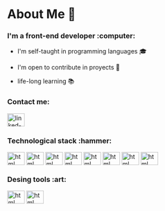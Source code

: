 # About Me :man:
<h3> I'm a front-end developer :computer: </h3> 

- I'm self-taught in programming languages :mortar_board:

- I'm open to contribute in proyects :office:

- life-long learning :books:


<h3 align="left">Contact me:</h3>
<p align="left">
<a href="https://linkedin.com/in/cristian-sivak" target="blank"><img align="center" src="https://cdn.jsdelivr.net/npm/simple-icons@3.0.1/icons/linkedin.svg" alt="linked-in" height="30" width="40" /></a>
</p>
<h3 align="left">Technological stack :hammer:</h3>
<a href="https://www.w3schools.com/html/default.asp" target="blank"><img align="center" src="https://github.com/CristianSivak/cristian-sivak/blob/main/img/001-html.svg" alt="html" height="30" width="40" /></a>
<a href="https://www.w3schools.com/css/default.asp" target="blank"><img align="center" src="https://github.com/CristianSivak/cristian-sivak/blob/main/img/002-css-3.svg" alt="html" height="30" width="40" /></a> 
<a href="https://www.w3schools.com/css/default.asp" target="blank"><img align="center" src="https://github.com/CristianSivak/cristian-sivak/blob/main/img/003-js.svg" alt="html" height="30" width="40" /></a> 
<a href="https://www.w3schools.com/css/default.asp" target="blank"><img align="center" src="https://github.com/CristianSivak/cristian-sivak/blob/main/img/004-react.svg" alt="html" height="30" width="40" /></a>
<a href="https://www.w3schools.com/css/default.asp" target="blank"><img align="center" src="https://github.com/CristianSivak/cristian-sivak/blob/main/img/005-nodejs.svg" alt="html" height="30" width="40" /></a>
<a href="https://www.w3schools.com/css/default.asp" target="blank"><img align="center" src="https://github.com/CristianSivak/cristian-sivak/blob/main/img/006-php.svg" alt="html" height="30" width="40" /></a>
<a href="https://www.w3schools.com/css/default.asp" target="blank"><img align="center" src="https://github.com/CristianSivak/cristian-sivak/blob/main/img/007-mysql.svg" alt="html" height="30" width="40" /></a>
<a href="https://www.w3schools.com/css/default.asp" target="blank"><img align="center" src="https://github.com/CristianSivak/cristian-sivak/blob/main/img/008-github.svg" alt="html" height="30" width="40" /></a> 
<h3 align="left">Desing tools :art:</h3>
<a href="https://www.w3schools.com/css/default.asp" target="blank"><img align="center" src="https://github.com/CristianSivak/cristian-sivak/blob/main/img/001-ilustrador.svg" alt="html" height="30" width="40" /></a> 
<a href="https://www.w3schools.com/css/default.asp" target="blank"><img align="center" src="https://github.com/CristianSivak/cristian-sivak/blob/main/img/002-photoshop.svg" alt="html" height="30" width="40" /></a> 

